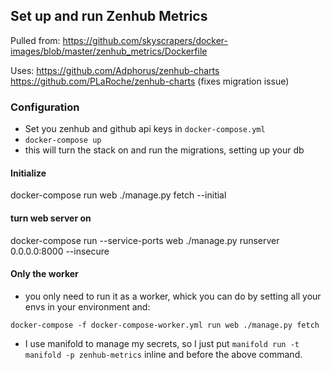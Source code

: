 ## Set up and run Zenhub Metrics

Pulled from: https://github.com/skyscrapers/docker-images/blob/master/zenhub_metrics/Dockerfile

Uses:
https://github.com/Adphorus/zenhub-charts
https://github.com/PLaRoche/zenhub-charts (fixes migration issue)

### Configuration
- Set you zenhub and github api keys in `docker-compose.yml`
- `docker-compose up`
 - this will turn the stack on and run the migrations, setting up your db

#### Initialize
docker-compose run web ./manage.py fetch --initial

#### turn web server on
docker-compose run --service-ports web ./manage.py runserver 0.0.0.0:8000 --insecure

#### Only the worker
- you only need to run it as a worker, whick you can do by setting all your envs in your environment and:

`docker-compose -f docker-compose-worker.yml run web ./manage.py fetch`

- I use manifold to manage my secrets, so I just put `manifold run -t manifold -p zenhub-metrics` inline and before the above command.
